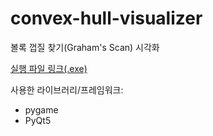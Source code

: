 # convex-hull-visualizer
볼록 껍질 찾기(Graham's Scan) 시각화

[실행 파일 링크(.exe)](https://drive.google.com/file/d/11nNg3W87_0vZurGHrA-svzOiHNwl2vVD/view?usp=sharing)

사용한 라이브러리/프레임워크:
* pygame
* PyQt5
